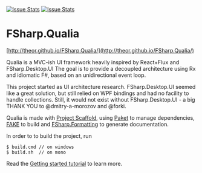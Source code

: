 [![Issue Stats](http://issuestats.com/github/theor/FSharp.Qualia/badge/issue)](http://issuestats.com/github/theor/FSharp.Qualia)
[![Issue Stats](http://issuestats.com/github/theor/FSharp.Qualia/badge/pr)](http://issuestats.com/github/theor/FSharp.Qualia)

# FSharp.Qualia

[http://theor.github.io/FSharp.Qualia/](http://theor.github.io/FSharp.Qualia/)

Qualia is a MVC-ish UI framework heavily inspired by React+Flux and FSharp.Desktop.UI The goal is to provide a decoupled architecture using Rx and idiomatic F#, based on an unidirectional event loop.

This project started as UI architecture research. FSharp.Desktop.UI seemed like a great solution, but still relied on WPF bindings and had no facility to handle collections. Still, it would not exist without FSharp.Desktop.UI - a big THANK YOU to @dmitry-a-morozov and @forki.

Qualia is made with [Project Scaffold](https://github.com/fsprojects/ProjectScaffold), using [Paket](https://github.com/fsprojects/Paket) to manage dependencies, [FAKE](http://fsharp.github.io/FAKE/) to build and [FSharp.Formatting](http://tpetricek.github.io/FSharp.Formatting/) to generate documentation.

In order to to build the project, run

    $ build.cmd // on windows    
    $ build.sh  // on mono
    
Read the [Getting started tutorial](http://theor.github.io/FSharp.Qualia/) to learn more.
